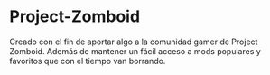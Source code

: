# Project-Zomboid
Creado con el fin de aportar algo a la comunidad gamer de Project Zomboid. Además de mantener un fácil acceso a mods populares y favoritos que con el tiempo van borrando.
